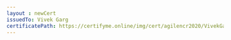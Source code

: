 ```yaml
--- 
layout : newCert 
issuedTo: Vivek Garg 
certificatePath: https://certifyme.online/img/cert/agilencr2020/VivekGarg_ad5ec.png
--- 
```


